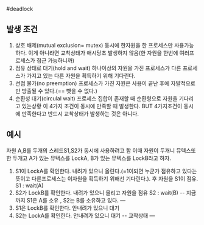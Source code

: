 #deadlock 
## 발생 조건
1. 상호 배제(mutual exclusion= mutex)
	동시에 한자원을 한 프로세스만 사용가능하다.
	이게 아니라면 교착상태가 애시당초 발생하지 않음(한 자원을 한번에 여러프로세스가 접근 가능하니까) 
2. 점유 상태로 대기(hold and wait)
	하나이상의 자원을 가진 프로세스가 다른 프로세스가 가지고 있는 다른 자원을 획득하기 위해 기다린다.
3. 선점 불가(no preemption)
	프로세스가 가진 자원은 사용이 끝난 후에 자발적으로만 방출될 수 있다.(== 뺏을 수 없다.)
4. 순환성 대기(circulal wait)
	프로세스 집합이 존재할 때 순환형으로 자원을 기다리고 있는상황
이 4가지 조건이 동시에 만족할 때 발생한다. BUT 4가지조건이 동시에 만족한다고 반드시 교착상태가 발생하는 것은 아니다.

## 예시
자원 A,B를 두개의 스레드S1,S2가 동시에 사용하려고 함
이때 자원이 두개니 뮤텍스또한 두개고 A가 있는 뮤택스를 LockA, B가 있는 뮤텍스를 LockB라고 하자.
1. S1이 LockA를 확인한다. 내려가 있으니 올린다.(=1이되면 누군가 점유하고 있다는 뜻이고 다른프로세스는 이자원을 획득하기 위해선 기다린다.). 후 자원을 S1이 점유. S1 : wait(A)
2. S2가 LockB를 확인한다. 내려가 있으니 올리고 자원을 점유 S2 : wait(B)
-- 지금까지 S1은 A를 소유 , S2는 B를 소유하고 있다. —
3. S1은 LockB를 확인한다. 안내려가 있으니 대기
4. S2는 LockA를 확인한다. 안내려가 있으니 대기
-- 교착상태 —

